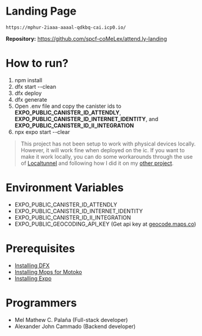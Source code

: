 # Landing Page

```
https://mphur-2iaaa-aaaal-qdkbq-cai.icp0.io/
```
**Repository:** https://github.com/spcf-coMeLex/attend.ly-landing

# How to run?

1. npm install
1. dfx start --clean
2. dfx deploy
3. dfx generate
4. Open .env file and copy the canister ids to **EXPO_PUBLIC_CANISTER_ID_ATTENDLY**, **EXPO_PUBLIC_CANISTER_ID_INTERNET_IDENTITY**, and **EXPO_PUBLIC_CANISTER_ID_II_INTEGRATION**
5. npx expo start --clear

> This project has not been setup to work with physical devices locally. However, it will work fine when deployed on the ic. If you want to make it work locally, you can do some workarounds through the use of [Localtunnel](https://localtunnel.me/) and following how I did it on my [other project](https://github.com/spcf-coMeLex/wander.ly).

# Environment Variables

- EXPO_PUBLIC_CANISTER_ID_ATTENDLY
- EXPO_PUBLIC_CANISTER_ID_INTERNET_IDENTITY
- EXPO_PUBLIC_CANISTER_ID_II_INTEGRATION
- EXPO_PUBLIC_GEOCODING_API_KEY (Get api key at [geocode.maps.co](https://geocode.maps.co/))

# Prerequisites

- [Installing DFX](https://internetcomputer.org/docs/current/developer-docs/getting-started/install/)
- [Installing Mops for Motoko](https://mops.one/docs/install)
- [Installing Expo](https://docs.expo.dev/get-started/installation/)

# Programmers

- Mel Mathew C. Palaña (Full-stack developer)
- Alexander John Cammado (Backend developer)

